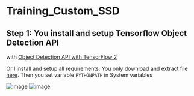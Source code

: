 # Training_Custom_SSD

## Step 1: You install and setup Tensorflow Object Detection API 
with [Object Detection API with TensorFlow 2](https://github.com/tensorflow/models/blob/master/research/object_detection/g3doc/tf2.md)

Or I install and setup all requirements: You only download and extract file [here](https://drive.google.com/file/d/1WgWjp6OOpT5FVKhSB35TEuplSrqbrgny/view?usp=sharing). Then you set variable `PYTHONPATH` in System variables

![image](https://user-images.githubusercontent.com/76576719/118927439-fc45bc80-b96b-11eb-9f17-7e5b3010e99a.png) ![image](https://user-images.githubusercontent.com/76576719/118927549-25664d00-b96c-11eb-9e24-e125137d95f4.png)

